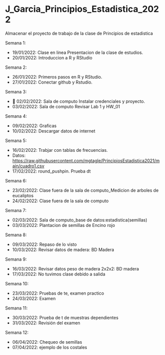 # J_Garcia_Principios_Estadistica_2022
Almacenar el proyecto de trabajo de la clase de Principios de estadistica

Semana 1:

+ 19/01/2022: Clase en linea Presentacion de la clase de estudios.
+ 20/01/2022: Introduccion a R y RStudio

Semana 2: 

+ 26/01/2022: Primeros pasos en R y RStudio.
+ 27/01/2022: Conectar github y Rstudio.

Semana 3:

+ :dart: 02/02/2022: Sala de computo Instalar credenciales y proyecto.
+ 03/02/2022: Sala de computo Revisar Lab 1 y HW_01

Semana 4:
+ 09/02/2022: Graficas 
+ 10/02/2022: Descargar datos de internet

Semana 5:
+ 16/02/2022: Trabjar con tablas de frecuencias.
+ Datos:  https://raw.githubusercontent.com/mgtagle/PrincipiosEstadistica2021/main/cuadro1.csv
+ 17/02/2022: round_pushpin. Prueba dt

Semana 6:
+ 23/02/2022: Clase fuera de la sala de computo_Medicion de arboles de eucaliptos
+ 24/02/2022: Clase fuera de la sala de computo

Semana 7:
+ 02/03/2022: Sala de computo_base de datos:estadistica(semillas)
+ 03/03/2022: Plantacion de semillas de Encino rojo

Semana 8:
+ 09/03/2022: Repaso de lo visto
+ 10/03/2022: Revisar datos de madera: BD Madera

Semana 9:
+ 16/03/2022: Revisar datos peso de madera 2x2x2: BD madera
+ 17/03/2022: No tuvimos clase debido a salida

Semana 10:
+ 23/03/2022: Pruebas de te, examen practico
+ 24/03/2022: Examen

Semana 11:
+ 30/03/2022: Prueba de t de muestras dependientes
+ 31/03/2022: Revisión del examen

Semana 12:
+ 06/04/2022: Chequeo de semillas
+ 07/04/2022: ejemplo de los costales